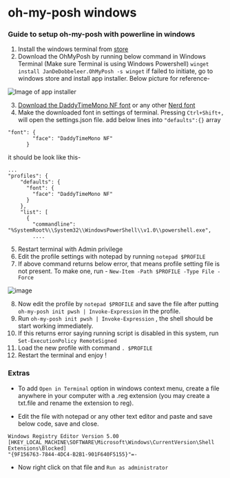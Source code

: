 # oh-my-posh windows

### Guide to setup oh-my-posh with powerline in windows

1.  Install the windows terminal from [store](https://aka.ms/terminal)
2.  Download the OhMyPosh by running below command in Windows Terminal (Make sure Terminal is using Windows Powershell)
    `winget install JanDeDobbeleer.OhMyPosh -s winget`
    if failed to initiate, go to windows store and install app installer. Below picture for reference-

![Image of app installer](https://i.ibb.co/xz6hqgh/app-installer.png)

3.  [Download the DaddyTimeMono NF font](https://drive.google.com/file/d/1DqRKAuQAvFVr39A8w1CeJYuiXf3kiuDd/) or any other [Nerd font](https://www.nerdfonts.com/)
4.  Make the downloaded font in settings of terminal. Pressing `Ctrl+Shift+,` will open the settings.json file.
    add below lines into `"defaults":{}` array

```
"font": {
        "face": "DaddyTimeMono NF"
      }

```

it should be look like this-

```
...
"profiles": {
    "defaults": {
      "font": {
        "face": "DaddyTimeMono NF"
      }
    },
    "list": [
      {
        "commandline": "%SystemRoot%\\System32\\WindowsPowerShell\\v1.0\\powershell.exe",
        ....
```

5.  Restart terminal with Admin privilege
6.  Edit the profile settings with notepad by running `notepad $PROFILE`
7.  If above command returns below error, that means profile setting file is not present. To make one, run - `New-Item -Path $PROFILE -Type File -Force`

![image](https://github.com/abirtasrif/omp-windows/assets/1532446/9dccf911-f500-4273-81e1-bc6412de9d58)

8.  Now edit the profile by `notepad $PROFILE` and save the file after putting `oh-my-posh init pwsh | Invoke-Expression` in the profile.
9.  Run `oh-my-posh init pwsh | Invoke-Expression` , the shell should be start working immediately.
10. If this returns error saying running script is disabled in this system, run `Set-ExecutionPolicy RemoteSigned`
11. Load the new profile with command `. $PROFILE`
12. Restart the terminal and enjoy !

### Extras

- To add `Open in Terminal` option in windows context menu, create a file anywhere in your computer with a .reg extension (you may create a txt.file and rename the extension to reg).

- Edit the file with notepad or any other text editor and paste and save below code, save and close.

```
Windows Registry Editor Version 5.00
[HKEY_LOCAL_MACHINE\SOFTWARE\Microsoft\Windows\CurrentVersion\Shell Extensions\Blocked]
"{9F156763-7844-4DC4-B2B1-901F640F5155}"=-
```

- Now right click on that file and `Run as administrator`
